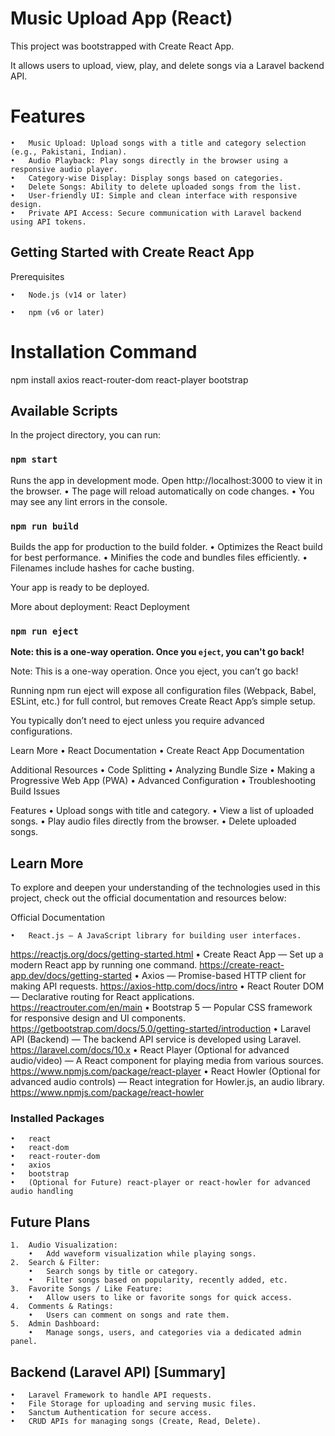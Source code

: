 # Music Upload App (React)
This project was bootstrapped with Create React App.

It allows users to upload, view, play, and delete songs via a Laravel backend API.

# Features
	•	Music Upload: Upload songs with a title and category selection (e.g., Pakistani, Indian).
	•	Audio Playback: Play songs directly in the browser using a responsive audio player.
    •	Category-wise Display: Display songs based on categories.
	•	Delete Songs: Ability to delete uploaded songs from the list.
    •	User-friendly UI: Simple and clean interface with responsive design.
	•	Private API Access: Secure communication with Laravel backend using API tokens.

## Getting Started with Create React App

Prerequisites

	•	Node.js (v14 or later)

	•	npm (v6 or later)

# Installation Command

npm install axios react-router-dom react-player bootstrap

## Available Scripts

In the project directory, you can run:



### `npm start`

Runs the app in development mode.
Open http://localhost:3000 to view it in the browser.
	•	The page will reload automatically on code changes.
	•	You may see any lint errors in the console.


### `npm run build`

Builds the app for production to the build folder.
	•	Optimizes the React build for best performance.
	•	Minifies the code and bundles files efficiently.
	•	Filenames include hashes for cache busting.

Your app is ready to be deployed.

More about deployment: React Deployment

### `npm run eject`

**Note: this is a one-way operation. Once you `eject`, you can't go back!**

Note: This is a one-way operation. Once you eject, you can’t go back!

Running npm run eject will expose all configuration files (Webpack, Babel, ESLint, etc.) for full control, but removes Create React App’s simple setup.

You typically don’t need to eject unless you require advanced configurations.

Learn More
	•	React Documentation
	•	Create React App Documentation

Additional Resources
	•	Code Splitting
	•	Analyzing Bundle Size
	•	Making a Progressive Web App (PWA)
	•	Advanced Configuration
	•	Troubleshooting Build Issues

Features
	•	Upload songs with title and category.
	•	View a list of uploaded songs.
	•	Play audio files directly from the browser.
	•	Delete uploaded songs.

## Learn More

To explore and deepen your understanding of the technologies used in this project, check out the official documentation and resources below:

Official Documentation

	•	React.js — A JavaScript library for building user interfaces.
https://reactjs.org/docs/getting-started.html
	•	Create React App — Set up a modern React app by running one command.
https://create-react-app.dev/docs/getting-started
	•	Axios — Promise-based HTTP client for making API requests.
https://axios-http.com/docs/intro
	•	React Router DOM — Declarative routing for React applications.
https://reactrouter.com/en/main
	•	Bootstrap 5 — Popular CSS framework for responsive design and UI components.
https://getbootstrap.com/docs/5.0/getting-started/introduction
	•	Laravel API (Backend) — The backend API service is developed using Laravel.
https://laravel.com/docs/10.x
	•	React Player (Optional for advanced audio/video) — A React component for playing media from various sources.
https://www.npmjs.com/package/react-player
	•	React Howler (Optional for advanced audio controls) — React integration for Howler.js, an audio library.
https://www.npmjs.com/package/react-howler


### Installed Packages

	•	react
	•	react-dom
	•	react-router-dom
	•	axios
	•	bootstrap
	•	(Optional for Future) react-player or react-howler for advanced audio handling
    
## Future Plans

	1.	Audio Visualization:
	    •	Add waveform visualization while playing songs.
	2.	Search & Filter:
	    •	Search songs by title or category.
	    •	Filter songs based on popularity, recently added, etc.
	3.	Favorite Songs / Like Feature:
	    •	Allow users to like or favorite songs for quick access.
	4.	Comments & Ratings:
	    •	Users can comment on songs and rate them.
	5.	Admin Dashboard:
	    •	Manage songs, users, and categories via a dedicated admin panel.

## Backend (Laravel API) [Summary]

	•	Laravel Framework to handle API requests.
	•	File Storage for uploading and serving music files.
	•	Sanctum Authentication for secure access.
	•	CRUD APIs for managing songs (Create, Read, Delete).